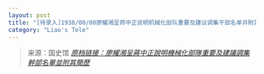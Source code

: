 ```yaml
---
layout: post
title: "[待录入]1938/00/00廖耀湘呈蒋中正说明机械化部队重要及建议调集干部名单并附其简历"
category: "Liao's Tele"
---
```



> 来源：国史馆 [*原档链接：廖耀湘呈蔣中正說明機械化部隊重要及建議調集幹部名單並附其簡歷*](https://ahonline.drnh.gov.tw/index.php?act=Display/image/5894515=1uIzZ7#0fJ)